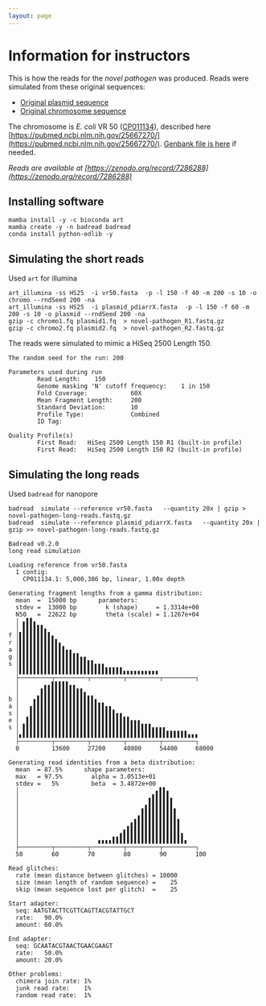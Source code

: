 ```yaml
---
layout: page
---
```


# Information for instructors

This is how the reads for the *novel pathogen* was produced. Reads were simulated from these original sequences:

* [Original plasmid sequence](/seq-analysis/plasmid_pdiarrX.fasta)
* [Original chromosome sequence](/seq-analysis/vr50.fasta)

The chromosome is *E. coli* VR 50 ([CP011134](https://www.ncbi.nlm.nih.gov/nuccore/CP011134.1)), described here [https://pubmed.ncbi.nlm.nih.gov/25667270/](https://pubmed.ncbi.nlm.nih.gov/25667270/). [Genbank file is here](/seq-analysis/vr50.gbk) if needed.


*Reads are available at [https://zenodo.org/record/7286288](https://zenodo.org/record/7286288)*

## Installing software 

```
mamba install -y -c bioconda art
mamba create -y -n badread badread
conda install python-edlib -y
```

## Simulating the short reads 
Used `art` for illumina

```
art_illumina -ss HS25  -i vr50.fasta  -p -l 150 -f 40 -m 200 -s 10 -o chromo --rndSeed 200 -na
art_illumina -ss HS25  -i plasmid_pdiarrX.fasta  -p -l 150 -f 60 -m 200 -s 10 -o plasmid --rndSeed 200 -na
gzip -c chromo1.fq plasmid1.fq  > novel-pathogen_R1.fastq.gz
gzip -c chromo2.fq plasmid2.fq  > novel-pathogen_R2.fastq.gz
```

The reads were simulated to mimic a HiSeq 2500 Length 150. 

```
The random seed for the run: 200

Parameters used during run
        Read Length:    150
        Genome masking 'N' cutoff frequency:    1 in 150
        Fold Coverage:            60X
        Mean Fragment Length:     200
        Standard Deviation:       10
        Profile Type:             Combined
        ID Tag:                   

Quality Profile(s)
        First Read:   HiSeq 2500 Length 150 R1 (built-in profile) 
        First Read:   HiSeq 2500 Length 150 R2 (built-in profile) 
```

## Simulating the long reads 

Used  `badread` for nanopore

```
badread  simulate --reference vr50.fasta   --quantity 20x | gzip > novel-pathogen-long-reads.fastq.gz
badread  simulate --reference plasmid_pdiarrX.fasta   --quantity 20x | gzip >> novel-pathogen-long-reads.fastq.gz
```

```
Badread v0.2.0
long read simulation

Loading reference from vr50.fasta
  1 contig:
    CP011134.1: 5,000,386 bp, linear, 1.00x depth

Generating fragment lengths from a gamma distribution:
  mean  =  15000 bp      parameters:
  stdev =  13000 bp        k (shape)     = 1.3314e+00
  N50   =  22622 bp        theta (scale) = 1.1267e+04
  │ ▖▌▌▖                                             
  │ ▌▌▌▌▌▌▖                                          
f │▌▌▌▌▌▌▌▌▌▖                                        
r │▌▌▌▌▌▌▌▌▌▌▌▖                                      
a │▌▌▌▌▌▌▌▌▌▌▌▌▌▖▖                                   
g │▌▌▌▌▌▌▌▌▌▌▌▌▌▌▌▌▌▖▖                               
s │▌▌▌▌▌▌▌▌▌▌▌▌▌▌▌▌▌▌▌▌▌▖▖▖                          
  │▌▌▌▌▌▌▌▌▌▌▌▌▌▌▌▌▌▌▌▌▌▌▌▌▌▌▌▌▌▖▖▖▖▖▖▖▖▖▖           
  ├─────────┬─────────┬─────────┬─────────┬─────────┐
  │       ▖▖▌▌▌▌▌▖▖                                  
  │      ▌▌▌▌▌▌▌▌▌▌▌▌▖                               
b │    ▖▌▌▌▌▌▌▌▌▌▌▌▌▌▌▌▌▖                            
a │   ▖▌▌▌▌▌▌▌▌▌▌▌▌▌▌▌▌▌▌▌▌▖▖                        
s │   ▌▌▌▌▌▌▌▌▌▌▌▌▌▌▌▌▌▌▌▌▌▌▌▌▖▖                     
e │  ▌▌▌▌▌▌▌▌▌▌▌▌▌▌▌▌▌▌▌▌▌▌▌▌▌▌▌▌▌▖▖▖                
s │ ▌▌▌▌▌▌▌▌▌▌▌▌▌▌▌▌▌▌▌▌▌▌▌▌▌▌▌▌▌▌▌▌▌▌▌▌▖▖▖▖         
  │▖▌▌▌▌▌▌▌▌▌▌▌▌▌▌▌▌▌▌▌▌▌▌▌▌▌▌▌▌▌▌▌▌▌▌▌▌▌▌▌▌▌▌▌▌▌▌▖▖▖
  ├─────────┬─────────┬─────────┬─────────┬─────────┐
  0         13600     27200     40800     54400     68000

Generating read identities from a beta distribution:
  mean  = 87.5%      shape parameters:
  max   = 97.5%        alpha = 3.0513e+01
  stdev =   5%         beta  = 3.4872e+00
  │                                      ▖▌▌▖        
  │                                    ▖▌▌▌▌▌▖       
  │                                   ▖▌▌▌▌▌▌▌       
  │                                  ▌▌▌▌▌▌▌▌▌▌      
  │                                ▖▌▌▌▌▌▌▌▌▌▌▌▖     
  │                              ▖▌▌▌▌▌▌▌▌▌▌▌▌▌▌     
  │                            ▖▌▌▌▌▌▌▌▌▌▌▌▌▌▌▌▌▖    
  │                      ▖▖▖▖▌▌▌▌▌▌▌▌▌▌▌▌▌▌▌▌▌▌▌▌▖   
  ├─────────┬─────────┬─────────┬─────────┬─────────┐
  50        60        70        80        90        100

Read glitches:
  rate (mean distance between glitches) = 10000
  size (mean length of random sequence) =    25
  skip (mean sequence lost per glitch)  =    25

Start adapter:
  seq: AATGTACTTCGTTCAGTTACGTATTGCT
  rate:   90.0%
  amount: 60.0%

End adapter:
  seq: GCAATACGTAACTGAACGAAGT
  rate:   50.0%
  amount: 20.0%

Other problems:
  chimera join rate: 1%
  junk read rate:    1%
  random read rate:  1%
```

